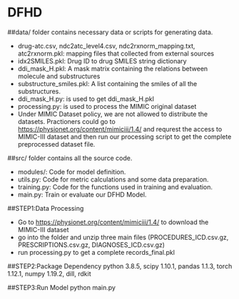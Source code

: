 # DFHD
##data/ folder contains necessary data or scripts for generating data.
  - drug-atc.csv, ndc2atc_level4.csv, ndc2rxnorm_mapping.txt, atc2rxnorm.pkl: mapping files that collected from external sources
  - idx2SMILES.pkl: Drug ID to drug SMILES string dictionary
  - ddi_mask_H.pkl: A mask matrix containing the relations between molecule and substructures
  - substructure_smiles.pkl: A list containing the smiles of all the substructures.
  - ddi_mask_H.py: is used to get ddi_mask_H.pkl
  - processing.py: is used to process the MIMIC original dataset
- Under MIMIC Dataset policy, we are not allowed to distribute the datasets. Practioners could go to https://physionet.org/content/mimiciii/1.4/ and requrest the access to MIMIC-III dataset and then run our processing script to get the complete preprocessed dataset file.

##src/ folder contains all the source code.
  - modules/: Code for model definition.
  - utils.py: Code for metric calculations and some data preparation.
  - training.py: Code for the functions used in training and evaluation.
  - main.py: Train or evaluate our DFHD Model.

##STEP1:Data Processing
  - Go to https://physionet.org/content/mimiciii/1.4/ to download the MIMIC-III dataset
  - go into the folder and unzip three main files (PROCEDURES_ICD.csv.gz, PRESCRIPTIONS.csv.gz, DIAGNOSES_ICD.csv.gz)
  - run processing.py to get a complete records_final.pkl

##STEP2:Package Dependency
  python 3.8.5, scipy 1.10.1, pandas 1.1.3, torch 1.12.1, numpy 1.19.2, dill, rdkit 

##STEP3:Run Model
  python main.py
